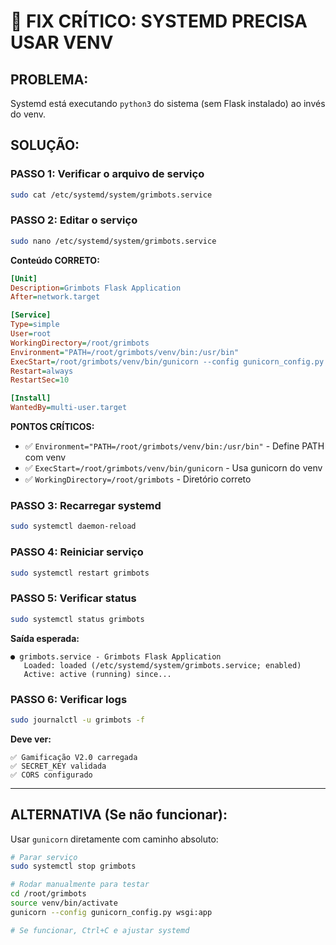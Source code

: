 # 🚨 FIX CRÍTICO: SYSTEMD PRECISA USAR VENV

## **PROBLEMA:**
Systemd está executando `python3` do sistema (sem Flask instalado) ao invés do venv.

## **SOLUÇÃO:**

### **PASSO 1: Verificar o arquivo de serviço**
```bash
sudo cat /etc/systemd/system/grimbots.service
```

### **PASSO 2: Editar o serviço**
```bash
sudo nano /etc/systemd/system/grimbots.service
```

**Conteúdo CORRETO:**
```ini
[Unit]
Description=Grimbots Flask Application
After=network.target

[Service]
Type=simple
User=root
WorkingDirectory=/root/grimbots
Environment="PATH=/root/grimbots/venv/bin:/usr/bin"
ExecStart=/root/grimbots/venv/bin/gunicorn --config gunicorn_config.py wsgi:app
Restart=always
RestartSec=10

[Install]
WantedBy=multi-user.target
```

**PONTOS CRÍTICOS:**
- ✅ `Environment="PATH=/root/grimbots/venv/bin:/usr/bin"` - Define PATH com venv
- ✅ `ExecStart=/root/grimbots/venv/bin/gunicorn` - Usa gunicorn do venv
- ✅ `WorkingDirectory=/root/grimbots` - Diretório correto

### **PASSO 3: Recarregar systemd**
```bash
sudo systemctl daemon-reload
```

### **PASSO 4: Reiniciar serviço**
```bash
sudo systemctl restart grimbots
```

### **PASSO 5: Verificar status**
```bash
sudo systemctl status grimbots
```

**Saída esperada:**
```
● grimbots.service - Grimbots Flask Application
   Loaded: loaded (/etc/systemd/system/grimbots.service; enabled)
   Active: active (running) since...
```

### **PASSO 6: Verificar logs**
```bash
sudo journalctl -u grimbots -f
```

**Deve ver:**
```
✅ Gamificação V2.0 carregada
✅ SECRET_KEY validada
✅ CORS configurado
```

---

## **ALTERNATIVA (Se não funcionar):**

Usar `gunicorn` diretamente com caminho absoluto:

```bash
# Parar serviço
sudo systemctl stop grimbots

# Rodar manualmente para testar
cd /root/grimbots
source venv/bin/activate
gunicorn --config gunicorn_config.py wsgi:app

# Se funcionar, Ctrl+C e ajustar systemd
```

